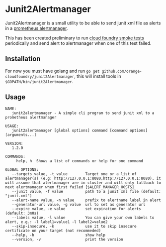 # Junit2Alertmanager

Junit2Alertmanager is a small utility to be able to send junit xml file as alerts in a [prometheus alertmanager](https://github.com/prometheus/alertmanager).

This has been created preliminary to run [cloud foundry smoke tests](https://github.com/cloudfoundry/cf-smoke-tests) 
periodically and send alert to alertmanager when one of this test failed.

## Installation

For now you must have golang and run `go get github.com/orange-cloudfoundry/junit2Alertmanager`, this will install tools in `$GOPATH/bin/junit2Alertmanager`.

## Usage

```
NAME:
   junit2alertmanager - A simple cli program to send junit xml to a prometheus alertmanager

USAGE:
   junit2alertmanager [global options] command [command options] [arguments...]

VERSION:
   1.2.0

COMMANDS:
     help, h  Shows a list of commands or help for one command

GLOBAL OPTIONS:
   --targets value, -t value        Target one or a list of alertmanager(s) (e.g: http://127.0.0.1:8080,http://127.0.0.1:8080), it will assume that alertmanager are in cluster and will only fallback to next alertmanager when first failed [$ALERT_MANAGER_HOSTS]
   --junit value, -f value          path to a junit xml file (default: "junit.xml")
   --alert-name value, -n value     prefix to alertname label in alert
   --generator-url value, -g value  url to set as generator url
   --expire value, -e value         set expiration for alerts (default: 3m0s)
   --labels value, -l value         You can give your own labels to alert, e.g.: -l label1=value1 -l label2=value2
   --skip-insecure, -k              use it to skip insecure certificate on your target (not recommeded)
   --help, -h                       show help
   --version, -v                    print the version
```